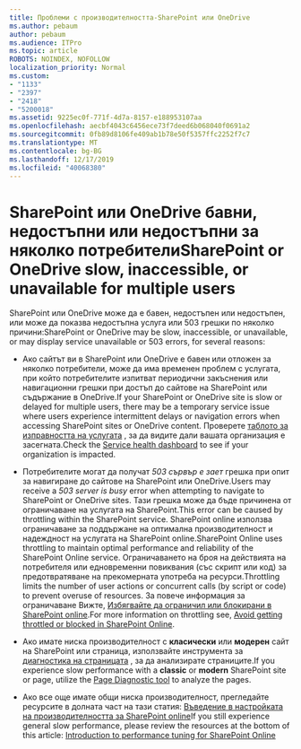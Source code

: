 ```yaml
---
title: Проблеми с производителността-SharePoint или OneDrive
ms.author: pebaum
author: pebaum
ms.audience: ITPro
ms.topic: article
ROBOTS: NOINDEX, NOFOLLOW
localization_priority: Normal
ms.custom:
- "1133"
- "2397"
- "2418"
- "5200018"
ms.assetid: 9225ec0f-771f-4d7a-8157-e188953107aa
ms.openlocfilehash: aecbf4043c6456ece73f7deed6b068040f0691a2
ms.sourcegitcommit: 0fb89d8106fe409ab1b78e50f5357ffc2252f7c7
ms.translationtype: MT
ms.contentlocale: bg-BG
ms.lasthandoff: 12/17/2019
ms.locfileid: "40068380"
---
```

# <a name="sharepoint-or-onedrive-slow-inaccessible-or-unavailable-for-multiple-users"></a><span data-ttu-id="c5459-102">SharePoint или OneDrive бавни, недостъпни или недостъпни за няколко потребители</span><span class="sxs-lookup"><span data-stu-id="c5459-102">SharePoint or OneDrive slow, inaccessible, or unavailable for multiple users</span></span>

<span data-ttu-id="c5459-103">SharePoint или OneDrive може да е бавен, недостъпен или недостъпен, или може да показва недостъпна услуга или 503 грешки по няколко причини:</span><span class="sxs-lookup"><span data-stu-id="c5459-103">SharePoint or OneDrive may be slow, inaccessible, or unavailable, or may display service unavailable or 503 errors, for several reasons:</span></span>
  
- <span data-ttu-id="c5459-104">Ако сайтът ви в SharePoint или OneDrive е бавен или отложен за няколко потребители, може да има временен проблем с услугата, при който потребителите изпитват периодични закъснения или навигационни грешки при достъп до сайтове на SharePoint или съдържание в OneDrive.</span><span class="sxs-lookup"><span data-stu-id="c5459-104">If your SharePoint or OneDrive site is slow or delayed for multiple users, there may be a temporary service issue where users experience intermittent delays or navigation errors when accessing SharePoint sites or OneDrive content.</span></span> <span data-ttu-id="c5459-105">Проверете [таблото за изправността на услугата](https://admin.microsoft.com/AdminPortal/Home#/servicehealth) , за да видите дали вашата организация е засегната.</span><span class="sxs-lookup"><span data-stu-id="c5459-105">Check the [Service health dashboard](https://admin.microsoft.com/AdminPortal/Home#/servicehealth) to see if your organization is impacted.</span></span>
  
- <span data-ttu-id="c5459-106">Потребителите могат да получат *503 сървър е зает* грешка при опит за навигиране до сайтове на SharePoint или OneDrive.</span><span class="sxs-lookup"><span data-stu-id="c5459-106">Users may receive a *503 server is busy* error when attempting to navigate to SharePoint or OneDrive sites.</span></span> <span data-ttu-id="c5459-107">Тази грешка може да бъде причинена от ограничаване на услугата на SharePoint.</span><span class="sxs-lookup"><span data-stu-id="c5459-107">This error can be caused by throttling within the SharePoint service.</span></span> <span data-ttu-id="c5459-108">SharePoint online използва ограничаване за поддържане на оптимална производителност и надеждност на услугата на SharePoint online.</span><span class="sxs-lookup"><span data-stu-id="c5459-108">SharePoint Online uses throttling to maintain optimal performance and reliability of the SharePoint Online service.</span></span> <span data-ttu-id="c5459-109">Ограничаването на броя на действията на потребителя или едновременни повиквания (със скрипт или код) за предотвратяване на прекомерната употреба на ресурси.</span><span class="sxs-lookup"><span data-stu-id="c5459-109">Throttling limits the number of user actions or concurrent calls (by script or code) to prevent overuse of resources.</span></span> <span data-ttu-id="c5459-110">За повече информация за ограничаване Вижте, [Избягвайте да ограничил или блокирани в SharePoint online](https://docs.microsoft.com/sharepoint/dev/general-development/how-to-avoid-getting-throttled-or-blocked-in-sharepoint-online).</span><span class="sxs-lookup"><span data-stu-id="c5459-110">For more information on throttling see, [Avoid getting throttled or blocked in SharePoint Online](https://docs.microsoft.com/sharepoint/dev/general-development/how-to-avoid-getting-throttled-or-blocked-in-sharepoint-online).</span></span>

- <span data-ttu-id="c5459-111">Ако имате ниска производителност с **класически** или **модерен** сайт на SharePoint или страница, използвайте инструмента за [диагностика на страницата](https://aka.ms/perftool) , за да анализирате страниците.</span><span class="sxs-lookup"><span data-stu-id="c5459-111">If you experience slow performance with a **classic** or **modern** SharePoint site or page, utilize the [Page Diagnostic tool](https://aka.ms/perftool) to analyze the pages.</span></span>
  
- <span data-ttu-id="c5459-112">Ако все още имате общи ниска производителност, прегледайте ресурсите в долната част на тази статия: [Въведение в настройката на производителността за SharePoint online](https://go.microsoft.com/fwlink/?linkid=2024334)</span><span class="sxs-lookup"><span data-stu-id="c5459-112">If you still experience general slow performance, please review the resources at the bottom of this article: [Introduction to performance tuning for SharePoint Online](https://go.microsoft.com/fwlink/?linkid=2024334)</span></span>
  